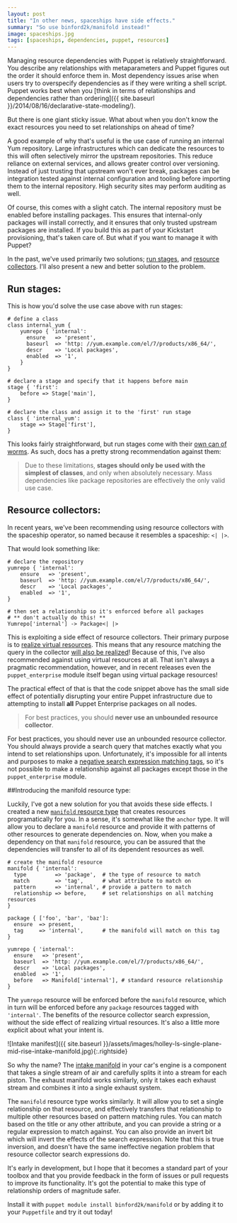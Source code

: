 ```yaml
---
layout: post
title: "In other news, spaceships have side effects."
summary: "So use binford2k/manifold instead!"
image: spaceships.jpg
tags: [spaceships, dependencies, puppet, resources]
---
```

Managing resource dependencies with Puppet is relatively straightforward. You
describe any relationships with metaparameters and Puppet figures out the order
it should enforce them in. Most dependency issues arise when users try to
overspecify dependencies as if they were writing a shell script. Puppet works
best when you [think in terms of relationships and dependencies rather than
ordering]({{ site.baseurl }}/2014/08/16/declarative-state-modeling/).

But there is one giant sticky issue. What about when you don't know the exact
resources you need to set relationships on ahead of time?

A good example of why that's useful is the use case of running an internal Yum
repository. Large infrastructures which can dedicate the resources to this will
often selectively mirror the upstream repositories. This reduce reliance on
external services, and allows greater control over versioning. Instead of just
trusting that upstream won't ever break, packages can be integration tested
against internal configuration and tooling before importing them to the internal
repository. High security sites may perform auditing as well.

Of course, this comes with a slight catch. The internal repository must be
enabled before installing packages. This ensures that internal-only packages
will install correctly, and it ensures that only trusted upstream packages are
installed. If you build this as part of your Kickstart provisioning, that's
taken care of. But what if you want to manage it with Puppet?

In the past, we've used primarily two solutions; [run stages](https://docs.puppet.com/puppet/latest/reference/lang_run_stages.html),
and [resource collectors](https://docs.puppet.com/puppet/latest/reference/lang_collectors.html).
I'll also present a new and better solution to the problem.

## Run stages:

This is how you'd solve the use case above with run stages:

``` puppet
# define a class
class internal_yum {
    yumrepo { 'internal':
      ensure   => 'present',
      baseurl  => 'http: //yum.example.com/el/7/products/x86_64/',
      descr    => 'Local packages',
      enabled  => '1',
    }
}

# declare a stage and specify that it happens before main
stage { 'first':
    before => Stage['main'],
}

# declare the class and assign it to the 'first' run stage
class { 'internal_yum':
    stage => Stage['first'],
}
```

This looks fairly straightforward, but run stages come with their
[own can of worms](https://docs.puppet.com/puppet/latest/reference/lang_run_stages.html#limitations-and-known-issues).
As such, docs has a pretty strong recommendation against them:

> Due to these limitations, **stages should only be used with the simplest of
> classes**, and only when absolutely necessary. Mass dependencies like package
> repositories are effectively the only valid use case.

## Resource collectors:

In recent years, we've been recommending using resource collectors with the
spaceship operator, so named because it resembles a spaceship: `<| |>`.

That would look something like:

``` puppet
# declare the repository
yumrepo { 'internal':
    ensure   => 'present',
    baseurl  => 'http: //yum.example.com/el/7/products/x86_64/',
    descr    => 'Local packages',
    enabled  => '1',
}

# then set a relationship so it's enforced before all packages
# ** don't actually do this! **
Yumrepo['internal'] -> Package<| |>
```

This is exploiting a side effect of resource collectors. Their primary purpose
is to [realize virtual resources](https://docs.puppet.com/puppet/latest/reference/lang_collectors.html#behavior).
This means that any resource matching the query in the collector
[will also be realized](https://docs.puppet.com/guides/virtual_resources.html#how-to-realize-resources)!
Because of this, I've also recommended against using virtual resources at all.
That isn't always a pragmatic recommendation, however, and in recent releases
even the `puppet_enterprise` module itself began using virtual package resources!

The practical effect of that is that the code snippet above has the small side
effect of potentially disrupting your entire Puppet infrastructure due to
attempting to install **all** Puppet Enterprise packages on all nodes.

> For best practices, you should **never use an unbounded resource collector**.

For best practices, you should never use an unbounded resource collector. You
should always provide a search query that matches exactly what you intend to set
relationships upon. Unfortunately, it's impossible for all intents and purposes
to make a [negative search expression matching tags](https://docs.puppet.com/puppet/latest/reference/lang_collectors.html#non-equality-search),
so it's not possible to make a relationship against all packages except those in
the `puppet_enterprise` module.

##Introducing the manifold resource type:

Luckily, I've got a new solution for you that avoids these side effects. I
created a new [`manifold` resource type](https://forge.puppet.com/binford2k/manifold)
that creates resources programatically for you. In a sense, it's somewhat like
the `anchor` type. It will allow you to declare a `manifold` resource and
provide it with patterns of other resources to generate dependencies on. Now,
when you make a dependency on that `manifold` resource, you can be assured that
the dependencies will transfer to all of its dependent resources as well.

``` puppet
# create the manifold resource
manifold { 'internal':
  type         => 'package',  # the type of resource to match
  match        => 'tag',      # what attribute to match on
  pattern      => 'internal', # provide a pattern to match
  relationship => before,     # set relationships on all matching resources
}

package { ['foo', 'bar', 'baz']:
  ensure  => present,
  tag     => 'internal',      # the manifold will match on this tag
}

yumrepo { 'internal':
  ensure   => 'present',
  baseurl  => 'http: //yum.example.com/el/7/products/x86_64/',
  descr    => 'Local packages',
  enabled  => '1',
  before   => Manifold['internal'], # standard resource relationship
}
```

The `yumrepo` resource will be enforced before the `manifold` resource, which in
turn will be enforced before any `package` resources tagged with `'internal'`.
The benefits of the resource collector search expression, without the side
effect of realizing virtual resources. It's also a little more explicit about
what your intent is.

![Intake manifest]({{ site.baseurl }}/assets/images/holley-ls-single-plane-mid-rise-intake-manifold.jpg){:.rightside}

So why the name? The [intake manifold](https://en.wikipedia.org/wiki/Inlet_manifold)
in your car's engine is a component that takes a single stream of air and
carefully splits it into a stream for each piston. The exhaust manifold works
similarly, only it takes each exhaust stream and combines it into a single
exhaust system.

The `manifold` resource type works similarly. It will allow you to set a single
relationship on that resource, and effectively transfers that relationship to
multiple other resources based on pattern matching rules. You can match based on
the title or any other attribute, and you can provide a string or a regular
expression to match against. You can also provide an invert bit which will
invert the effects of the search expression. Note that this is true inversion,
and doesn't have the same ineffective negation problem that resource collector
search expressions do.

It's early in development, but I hope that it becomes a standard part of your
toolbox and that you provide feedback in the form of issues or pull requests to
improve its functionality. It's got the potential to make this type of
relationship orders of magnitude safer.

Install it with `puppet module install binford2k/manifold` or by adding it to
your `Puppetfile` and try it out today!
